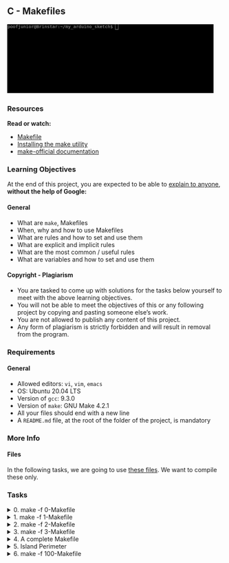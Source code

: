 ## C - Makefiles

![giphy2](giphy-2.gif)
### Resources
**Read or watch:**
- [Makefile](https://www.google.com/search?q=makefile)
- [Installing the make utility](https://www.geeksforgeeks.org/how-to-install-make-on-ubuntu/)
- [make-official documentation](https://www.gnu.org/software/make/manual/html_node/)

### Learning Objectives
At the end of this project, you are expected to be able to [explain to anyone](https://fs.blog/feynman-learning-technique/), **without the help of Google:**

#### General
- What are ```make```, Makefiles
- When, why and how to use Makefiles
- What are rules and how to set and use them
- What are explicit and implicit rules
- What are the most common / useful rules
- What are variables and how to set and use them

#### Copyright - Plagiarism
- You are tasked to come up with solutions for the tasks below yourself to meet with the above learning objectives.
- You will not be able to meet the objectives of this or any following project by copying and pasting someone else’s work.
- You are not allowed to publish any content of this project.
- Any form of plagiarism is strictly forbidden and will result in removal from the program.

### Requirements
#### General
- Allowed editors: ```vi```, ```vim```, ```emacs```
- OS: Ubuntu 20.04 LTS
- Version of ```gcc```: 9.3.0
- Version of ```make```: GNU Make 4.2.1
- All your files should end with a new line
- A ```README.md``` file, at the root of the folder of the project, is mandatory

### More Info
#### Files
In the following tasks, we are going to use [these files](https://github.com/alx-tools/0x1B.c). We want to compile these only.

### Tasks

<details>
<summary>0. make -f 0-Makefile</summary>

Create your first Makefile.
***Requirements:***
- name of the executable: ```school```
- rules: ```all```
	- The ```all``` rule builds your executable
- variables: none

```shell
julien@ubuntu:~/0x1C. Makefiles$ make -f 0-Makefile 
gcc main.c school.c -o school
julien@ubuntu:~/0x1C. Makefiles$ ./school 
j#0000000000000000000000000000000000000
j#000000000000000000@Q**g00000000000000
j#0000000000000000*]++]4000000000000000
j#000000000000000k]++]++*N#000000000000
j#0000000000000*C+++]++]++]J*0000000000
j#00000000000@+]++qwwwp=]++++]*00000000
j#0000000000*+++]q#0000k+]+]++]4#000000
j#00000000*C+]+]w#0000*]+++]+]++0000000
j#0000we+]wW000***C++]++]+]++++40000000
j#000000000*C+]+]]+]++]++]++]+q#0000000
j#0000000*]+]+++++++]++]+++]+++J0000000
j#000000C++]=]+]+]+]++]++]+]+]+]=000000
j#00000k+]++]+++]+]++qwW0000000AgW00000
j#00000k++]++]+]+++qW#00000000000000000
j#00000A]++]++]++]++J**0000000000000000
j#000000e]++]+++]++]++]J000000000000000
j#0000000A]++]+]++]++]++000000000000000
j#000000000w]++]+]++]+qW#00000000000000
j#00000000000w]++++]*0##000000000000000
j#0000000000000Ag]+]++*0000000000000000
j#00000000000000000we]+]Q00000000000000
j#0000000000000@@+wgdA]+J00000000000000
j#0000000000000k?qwgdC=]4#0000000000000
j#00000000000000w]+]++qw#00000000000000
"!!!!!!!!!!!!!!!!!!!!!!!!!!!!!!!!!!!!!!
julien@ubuntu:~/0x1C. Makefiles$
```
***
**Repo:**
- GitHub repository: ```alx-low_level_programming```
- Directory: ```0x1C-makefiles```
- File: ```0-Makefile```
</details>


<details>
<summary>1. make -f 1-Makefile</summary>

***Requirements:***
- name of the executable: ```school```
- rules: ```all```
	- The ```all``` rule builds your executable
- variables: ```CC```, ```SRC```
	- ```CC```: the compiler to be used
	- ```SRC```: the ```.c``` files

```shell
julien@ubuntu:~/0x1C. Makefiles$ make -f 1-Makefile
gcc main.c school.c -o school
julien@ubuntu:~/0x1C. Makefiles$ make -f 1-Makefile
gcc main.c school.c -o school
julien@ubuntu:~/0x1C. Makefiles$
```
***
**Repo:**
- GitHub repository: ```alx-low_level_programming```
- Directory: ```0x1C-makefiles```
- File: ```1-Makefile```
</details>


<details>
<summary>2. make -f 2-Makefile</summary>

Create your first useful Makefile.
***Requirements:***
- name of the executable: ```school```
- rules: ```all```
	- The ```all``` rule builds your executable
- variables: ```CC```, ```SRC```, ```OBJ```, ```NAME```
	- ```CC```: the compiler to be used
	- ```SRC```: the ```.c``` files
	- ```OBJ```: the ```.o``` files
	- ```NAME```: the name of the executable
- The ```all``` rule should recompile only the updated source files
- You are not allowed to have a list of all the ```.o``` files

```shell
julien@ubuntu:~/0x1C. Makefiles$ make -f 2-Makefile
gcc    -c -o main.o main.c
gcc    -c -o school.o school.c
gcc main.o school.o -o school
julien@ubuntu:~/0x1C. Makefiles$ make -f 2-Makefile
gcc main.o school.o -o school
julien@ubuntu:~/0x1C. Makefiles$ echo "/* School */" >> main.c
julien@ubuntu:~/0x1C. Makefiles$ make -f 2-Makefile
gcc    -c -o main.o main.c
gcc main.o school.o -o school
julien@ubuntu:~/0x1C. Makefiles$
```
***
**Repo:**
- GitHub repository: ```alx-low_level_programming```
- Directory: ```0x1C-makefiles```
- File: ```2-Makefile```
</details>


<details>
<summary>3. make -f 3-Makefile</summary>

***Requirements:***
- name of the executable: ```school```
- rules: ```all```, ```clean```, ```oclean```, ```fclean```, ```re```
	- ```all```: builds your executable
	- ```clean```: deletes all Emacs and Vim temporary files along with the executable
	- ```oclean```: deletes the object files
	- ```fclean```: deletes all Emacs and Vim temporary files, the executable, and the object files
	- ```re```: forces recompilation of all source files
- variables: ```CC```, ```SRC```, ```OBJ```, ```NAME```, ```RM```
	- ```CC```: the compiler to be used
	- ```SRC```: the ```.c``` files
	- ```OBJ```: the ```.o``` files
	- ```NAME```: the name of the executable
	- ```RM```: the program to delete files
- The ```all``` rule should recompile only the updated source files
- The ```clean```, ```oclean```, ```fclean```, ```re``` rules should never fail
- You are not allowed to have a list of all the ```.o``` files

```shell
julien@ubuntu:~//0x1C. Makefiles$ ls -1
0-Makefile
1-Makefile
2-Makefile
3-Makefile
school.c
main.c
main.c~
m.h
julien@ubuntu:~/0x1C. Makefiles$ make -f 3-Makefile
gcc    -c -o main.o main.c
gcc    -c -o school.o school.c
gcc main.o school.o -o school
julien@ubuntu:~/0x1C. Makefiles$ make all -f 3-Makefile
gcc main.o school.o -o school
julien@ubuntu:~/0x1C. Makefiles$ ls -1
0-Makefile
1-Makefile
2-Makefile
3-Makefile
school
school.c
school.o
main.c
main.c~
main.o
m.h
julien@ubuntu:~/0x1C. Makefiles$ make clean -f 3-Makefile 
rm -f *~ school
julien@ubuntu:~/0x1C. Makefiles$ make oclean -f 3-Makefile 
rm -f main.o school.o
julien@ubuntu:~/0x1C. Makefiles$ make fclean -f 3-Makefile 
rm -f *~ school
rm -f main.o school.o
julien@ubuntu:~/0x1C. Makefiles$ make all -f 3-Makefile
gcc    -c -o main.o main.c
gcc    -c -o school.o school.c
gcc main.o school.o -o school
julien@ubuntu:~/0x1C. Makefiles$ make all -f 3-Makefile
gcc main.o school.o -o school
julien@ubuntu:~/0x1C. Makefiles$ make re -f 3-Makefile
rm -f main.o school.o
gcc    -c -o main.o main.c
gcc    -c -o school.o school.c
gcc main.o school.o -o school
julien@ubuntu:~/0x1C. Makefiles$
```
***
**Repo:**
- GitHub repository: ```alx-low_level_programming```
- Directory: ```0x1C-makefiles```
- File: ```3-Makefile```
</details>


<details>
<summary>4. A complete Makefile</summary>

***Requirements:***
- name of the executable: ```school```
- rules: ```all```, ```clean```, ```fclean```, ```oclean```, ```re```
	- ```all```: builds your executable
	- ```clean```: deletes all Emacs and Vim temporary files along with the executable
	- ```oclean```: deletes the object files
	- ```fclean```: deletes all Emacs and Vim temporary files, the executable, and the object files
	- ```re```: forces recompilation of all source files
- variables: ```CC```, ```SRC```, ```OBJ```, ```NAME```, ```RM```, ```CFLAGS```
	- ```CC```: the compiler to be used
	- ```SRC```: the ```.c``` files
	- ```OBJ```: the ```.o``` files
	- ```NAME```: the name of the executable
	- ```RM```: the program to delete files
	- ```CFLAGS```: your favorite compiler flags: ```-Wall -Werror -Wextra -pedantic```
- The ```all``` rule should recompile only the updated source files
- The ```clean```, ```oclean```, ```fclean```, ```re``` rules should never fail
- You are not allowed to have a list of all the ```.o``` files

```shell
julien@ubuntu:~/0x1C. Makefiles$ make all -f 4-Makefile
gcc -Wall -Werror -Wextra -pedantic   -c -o main.o main.c
gcc -Wall -Werror -Wextra -pedantic   -c -o school.o school.c
gcc main.o school.o -o school
julien@ubuntu:~/0x1C. Makefiles$ 
```
***
**Repo:**
- GitHub repository: ```alx-low_level_programming```
- Directory: ```0x1C-makefiles```
- File: ```4-Makefile```
</details>


<details>
<summary>5. Island Perimeter</summary>

**Technical interview preparation:**
- You are not allowed to google anything
- Whiteboard first

Create a function ```def island_perimeter(grid):``` that returns the perimeter of the island described in ```grid```:
- ```grid``` is a list of list of integers:
	- 0 represents a water zone
	- 1 represents a land zone
	- One cell is a square with side length 1
	- Grid cells are connected horizontally/vertically (not diagonally).
	- Grid is rectangular, width and height don’t exceed 100
- Grid is completely surrounded by water, and there is one island (or nothing).
- The island doesn’t have “lakes” (water inside that isn’t connected to the water around the island).

***Requirements:***
- First line contains ```#!/usr/bin/python3```
- You are not allowed to import any module
- Module and function must be documented

***
**Repo:**
- GitHub repository: ```alx-low_level_programming```
- Directory: ```0x1C-makefiles```
- File: ```5-island_perimeter.py```
</details>


<details>
<summary>6. make -f 100-Makefile</summary>

***Requirements:***
- name of the executable: ```school```
- rules: ```all```, ```clean```, ```fclean```, ```oclean```, ```re```
	- ```all```: builds your executable
	- ```clean```: deletes all Emacs and Vim temporary files along with the executable
	- ```oclean```: deletes the object files
	- ```fclean```: deletes all Emacs and Vim temporary files, the executable, and the object files
	- ```re```: forces recompilation of all source files
- variables: ```CC```, ```SRC```, ```OBJ```, ```NAME```, ```RM```, ```CFLAGS```
	- ```CC```: the compiler to be used
	- ```SRC```: the .c files
	- ```OBJ```: the .o files
	- ```NAME```: the name of the executable
	- ```RM```: the program to delete files
	- ```CFLAGS```: your favorite compiler flags: ```-Wall -Werror -Wextra -pedantic```
- The ```all``` rule should recompile only the updated source files
- The ```clean```, ```oclean```, ```fclean```, ```re``` rules should never fail
- You are not allowed to have a list of all the ```.o``` files
- You have to use ```$(RM)``` for the cleaning up rules, but you are not allowed to set the RM variable
- You are not allowed to use the string ```$(CC)``` more than once in your Makefile
- You are only allowed to use the string ```$(RM)``` twice in your Makefile
- You are not allowed to use the string ```$(CFLAGS)``` (but the compiler should still use the flags you set in this variable)
- You are not allowed to have an ```$(OBJ)``` rule
- You are not allowed to use the ```%.o: %.c``` rule
- Your Makefile should work even if there is a file in the folder that has the same name as one of your rule
- Your Makefile should not compile if the header file ```m.h``` is missing

***
**Repo:**
- GitHub repository: ```alx-low_level_programming```
- Directory: ```0x1C-makefiles```
- File: ```100-Makefile```
</details>
